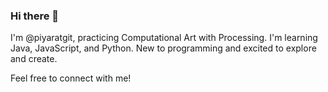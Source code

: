 ### Hi there 👋

I'm @piyaratgit, practicing Computational Art with Processing. 
I'm learning Java, JavaScript, and Python. 
New to programming and excited to explore and create. 

Feel free to connect with me!
